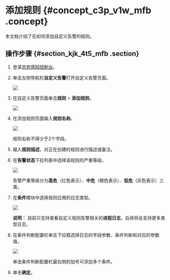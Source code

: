 # 添加规则 {#concept_c3p_v1w_mfb .concept}

本文档介绍了在如何添加自定义告警的规则。

## 操作步骤 {#section_kjk_4t5_mfb .section}

1.  登录[态势感知控制台](https://yundunnext.console.aliyun.com/?spm=5176.2020520001.1011.2.7c564bd3n6iitV&p=sas#/sas/overviews)。
2.  单击左侧导航栏**自定义告警**打开自定义告警页面。

    ![](http://static-aliyun-doc.oss-cn-hangzhou.aliyuncs.com/assets/img/23958/154821496613862_zh-CN.png)

3.  在自定义告警页面单击**规则** \> **添加规则**。

    ![](http://static-aliyun-doc.oss-cn-hangzhou.aliyuncs.com/assets/img/23967/154821496613879_zh-CN.png)

4.  在添加规则页面输入**规则名称**。

    ![](http://static-aliyun-doc.oss-cn-hangzhou.aliyuncs.com/assets/img/23967/154821496613880_zh-CN.png)

    规则名称不得少于2个字段。

5.  输入**规则描述**，对正在创建的规则进行描述或备注。
6.  在**告警状态**下拉列表中选择该规则的严重等级。

    ![](http://static-aliyun-doc.oss-cn-hangzhou.aliyuncs.com/assets/img/23967/154821496613903_zh-CN.png)

    告警严重等级分为**高危**（红色表示）、**中危**（橙色表示）、**低危**（灰色表示）三类。

7.  在**条件**模块中选择规则应用的日志类型。

    ![](http://static-aliyun-doc.oss-cn-hangzhou.aliyuncs.com/assets/img/23967/154821496613904_zh-CN.png)

    **说明：** 目前只支持查看自定义规则告警相关的**进程日志**，后续将会支持更多类型日志。

8.  在条件判断配置栏单击下拉框选择日志的字段参数、条件判断和对应的参数值。

    ![](http://static-aliyun-doc.oss-cn-hangzhou.aliyuncs.com/assets/img/23967/154821496613905_zh-CN.png)

    单击条件判断配置栏最右侧的加号可添加多个条件。

9.  单击**确定**。

